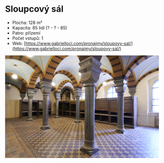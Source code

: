 # Sloupcový sál

* Plocha: 128 m²
* Kapacita: 85 lidí (? - ? - 85)
* Patro: přízemí
* Počet vstupů: 1
* Web: [https://www.gabrielloci.com/pronajmy/sloupovy-sal/](https://www.gabrielloci.com/pronajmy/sloupovy-sal/)

![](<../../../../.gitbook/assets/gabriel-loci-sloupcovy-sal (1).jpeg>)
